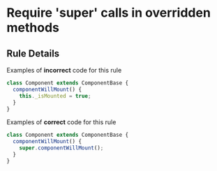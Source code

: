 # Require 'super' calls in overridden methods

## Rule Details

Examples of **incorrect** code for this rule

```ts
class Component extends ComponentBase {
  componentWillMount() {
    this._isMounted = true;
  }
}
```

Examples of **correct** code for this rule

```ts
class Component extends ComponentBase {
  componentWillMount() {
    super.componentWillMount();
  }
}
```
